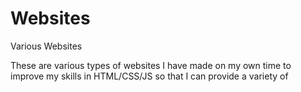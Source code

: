# Websites
 Various Websites <break>

These are various types of websites I have made on my own time to improve my skills in HTML/CSS/JS so that I can provide a variety of 
